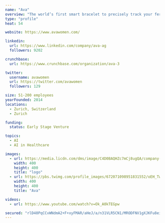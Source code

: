 ```yaml
---
name: "Ava"
overview: "The world’s first smart bracelet to precisely track your fertility, pregnancy and health – all while you sleep."
type: "profile"
heat: 54

website: https://www.avawomen.com/

linkedin:
  url: https://www.linkedin.com/company/ava-ag
  followers: 9202

crunchbase:
  url: https://www.crunchbase.com/organization/ava-3

twitter:
  username: avawomen
  url: https://twitter.com/avawomen
  followers: 129

size: 51-200 employees
yearFounded: 2014
locations:
  - Zurich, Switzerland
  - Zurich

funding:
  status: Early Stage Venture

topics:
  - AI
  - AI in Healthcare

images:
  - url: https://media.licdn.com/dms/image/C4D0BAQHZc7mCj8ugQA/company-logo_400_400/0?e=1582761600&v=beta&t=JShHWXQoygOI8lWyNVIHJDtcZIKHmuSwPlrB7r0EAdc
    width: 400
    height: 400
    title: "logo"
  - url: https://pbs.twimg.com/profile_images/672071098951831552/oEH_Tw4x_400x400.png
    width: 400
    height: 400
    title: "Ava"

videos:
  - url: https://www.youtube.com/watch?v=Ok_A0kTEGpw

secured: "rlD40PqCCvWNdmA2+F+xyFMAR/aHeJ/a/n31VLR5CN1/MRODFNV1gXJKFu8eixilAeAvbcTq/XCSMe9E4VKxYCiF1VgMvKvxVen19tJMBh1WyV8+v4/awfdCLAqTEtkyREG0pUGqjsiq+EUsEni7oW1zSMrRspEjTQvRqOfqPfP0u5//H8GOY4ymEyuPV6mUfgbteGsMEAAW5YDMWZFwU6yJnoOhNHn8pgGmfKHLuiKPj2v2ie76YD9kOdEjXApFTVFUBxwfOQk9k1OTyZ13yQ==;FNxuotuP3AjjfnxCtop+QQ=="
---
```


